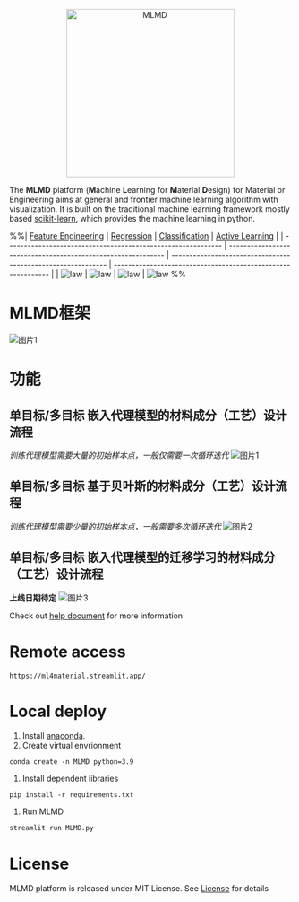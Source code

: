 <p align="center">
  <img src="https://user-images.githubusercontent.com/61132191/231174459-96d33cdf-9f6f-4296-ba9f-31d11056ef12.jpg?raw=true" width="300px"  alt="MLMD"/>
</div>
</p>

The **MLMD** platform (**M**achine **L**earning for **M**aterial **D**esign) for Material or Engineering aims at general and frontier machine learning algorithm with visualization. It is built on the traditional machine learning framework mostly based [scikit-learn](https://scikit-learn.org/stable/index.html), which provides the machine learning in python. 

%%| [Feature Engineering](https://mlmd.netlify.app/user-guide/feature%20engineering/) | [Regression](https://mlmd.netlify.app/user-guide/regression/) | [Classification](https://mlmd.netlify.app/user-guide/classification/) | [Active Learning](https://mlmd.netlify.app/user-guide/active%20learning/) |
| ------------------------------------------------------------ | ------------------------------------------------------------ | ------------------------------------------------------------ | ------------------------------------------------------------ |
| ![law](https://user-images.githubusercontent.com/61132191/231174763-00e43b00-dac7-476d-ba7a-701241ea2337.png?raw=true)                              | ![law](https://user-images.githubusercontent.com/61132191/231175195-d65a2907-58d5-4488-bf27-4f78e89f1d4f.jpg?raw=true)                       | ![law](https://user-images.githubusercontent.com/61132191/231175281-0416b03d-8d6b-4d2a-abed-b21034a5bea2.jpg?raw=true)                              | ![law](https://user-images.githubusercontent.com/86995074/230322616-08fc629c-1858-42e7-8795-57fc8d076339.png?raw=true)    %%

# MLMD框架
![图片1](https://github.com/Jiaxuan-Ma/MLMD/assets/61132191/fa3fd53d-e922-4d7e-b4a3-ed7dc5ab62d6)

# 功能
## 单目标/多目标 嵌入代理模型的材料成分（工艺）设计流程

*训练代理模型需要大量的初始样本点，一般仅需要一次循环迭代*
![图片1](https://github.com/Jiaxuan-Ma/MLMD/assets/61132191/dac35e71-1576-4142-ba68-fb1cf150b801)

## 单目标/多目标 基于贝叶斯的材料成分（工艺）设计流程

*训练代理模型需要少量的初始样本点，一般需要多次循环迭代*
![图片2](https://github.com/Jiaxuan-Ma/MLMD/assets/61132191/64762434-abb6-41ac-9ab5-0394a5e32f88)

## 单目标/多目标 嵌入代理模型的迁移学习的材料成分（工艺）设计流程

**上线日期待定**
![图片3](https://github.com/Jiaxuan-Ma/MLMD/assets/61132191/a723f604-f7fa-4c69-9bab-5e7892c990f3)


Check out [help document](https://mlmd.netlify.app/) for more information
# Remote access

```
https://ml4material.streamlit.app/
```

# Local deploy

1. Install [anaconda](https://www.anaconda.com/). 
2. Create virtual envrionment
```
conda create -n MLMD python=3.9
```
1. Install dependent libraries
```
pip install -r requirements.txt
```
1. Run MLMD 
```
streamlit run MLMD.py
```

# License
MLMD platform is released under MIT License. See [License](https://github.com/Jiaxuan-Ma/Machine-Learning-for-Material-Design/blob/main/LICENSE) for details
